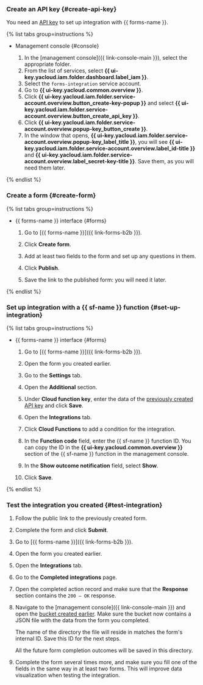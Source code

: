 ### Create an API key {#create-api-key}

You need an [API key](../../iam/concepts/authorization/api-key.md) to set up integration with {{ forms-name }}.

{% list tabs group=instructions %}

- Management console {#console}

  1. In the [management console]({{ link-console-main }}), select the appropriate folder.
  1. From the list of services, select **{{ ui-key.yacloud.iam.folder.dashboard.label_iam }}**.
  1. Select the `forms-integration` service account.
  1. Go to **{{ ui-key.yacloud.common.overview }}**.
  1. Click **{{ ui-key.yacloud.iam.folder.service-account.overview.button_create-key-popup }}** and select **{{ ui-key.yacloud.iam.folder.service-account.overview.button_create_api_key }}**.
  1. Click **{{ ui-key.yacloud.iam.folder.service-account.overview.popup-key_button_create }}**.
  1. In the window that opens, **{{ ui-key.yacloud.iam.folder.service-account.overview.popup-key_label_title }}**, you will see **{{ ui-key.yacloud.iam.folder.service-account.overview.label_id-title }}** and **{{ ui-key.yacloud.iam.folder.service-account.overview.label_secret-key-title }}**. Save them, as you will need them later.

{% endlist %}

### Create a form {#create-form}

{% list tabs group=instructions %}

- {{ forms-name }} interface {#forms}

  1. Go to [{{ forms-name }}]({{ link-forms-b2b }}).

  1. Click **Create form**.

  1. Add at least two fields to the form and set up any questions in them.

  1. Click **Publish**.

  1. Save the link to the published form: you will need it later.

{% endlist %}

### Set up integration with a {{ sf-name }} function {#set-up-integration}

{% list tabs group=instructions %}

- {{ forms-name }} interface {#forms}

  1. Go to [{{ forms-name }}]({{ link-forms-b2b }}).

  1. Open the form you created earlier.

  1. Go to the **Settings** tab.

  1. Open the **Additional** section.

  1. Under **Cloud function key**, enter the data of the [previously created API key](#create-api-key) and click **Save**.

  1. Open the **Integrations** tab.

  1. Click **Cloud Functions** to add a condition for the integration.

  1. In the **Function code** field, enter the {{ sf-name }} function ID. You can copy the ID in the **{{ ui-key.yacloud.common.overview }}** section of the {{ sf-name }} function in the management console.

  1. In the **Show outcome notification** field, select **Show**.

  1. Click **Save**.

{% endlist %}

### Test the integration you created {#test-integration}

1. Follow the public link to the previously created form.

1. Complete the form and click **Submit**.

1. Go to [{{ forms-name }}]({{ link-forms-b2b }}).

1. Open the form you created earlier.

1. Open the **Integrations** tab.

1. Go to the **Completed integrations** page.

1. Open the completed action record and make sure that the **Response** section contains the `200 — OK` response.

1. Navigate to the [management console]({{ link-console-main }}) and open the [bucket created earlier](#create-s3-bucket). Make sure the bucket now contains a JSON file with the data from the form you completed.

   The name of the directory the file will reside in matches the form's internal ID. Save this ID for the next steps.

   All the future form completion outcomes will be saved in this directory.

1. Complete the form several times more, and make sure you fill one of the fields in the same way in at least two forms. This will improve data visualization when testing the integration.
